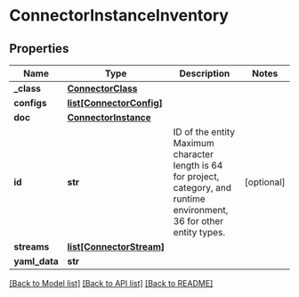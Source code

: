 # ConnectorInstanceInventory

## Properties
Name | Type | Description | Notes
------------ | ------------- | ------------- | -------------
**_class** | [**ConnectorClass**](ConnectorClass.md) |  | 
**configs** | [**list[ConnectorConfig]**](ConnectorConfig.md) |  | 
**doc** | [**ConnectorInstance**](ConnectorInstance.md) |  | 
**id** | **str** | ID of the entity Maximum character length is 64 for project, category, and runtime environment, 36 for other entity types. | [optional] 
**streams** | [**list[ConnectorStream]**](ConnectorStream.md) |  | 
**yaml_data** | **str** |  | 

[[Back to Model list]](../README.md#documentation-for-models) [[Back to API list]](../README.md#documentation-for-api-endpoints) [[Back to README]](../README.md)


